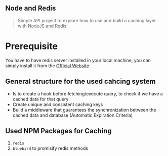 ## Node and Redis
> Simple API project to explore how to use and build a caching layer with NodeJS and Redis

# Prerequisite
You have to have redis server installed in your local machine,
you can simply install it from the [Official Website](https://redis.io/download) 

## General structure for the used cahcing system
* Is to create a hook before fetching/execute query, to check if we have a cached data for that query
* Create unique and consistent caching keys
* Build a middleware that guarantees the synchronization between the cached data and database (Automatic Expiration Criteria)

## Used NPM Packages for Caching
1. `redis` 
2. `bluebird` to promisify redis methods